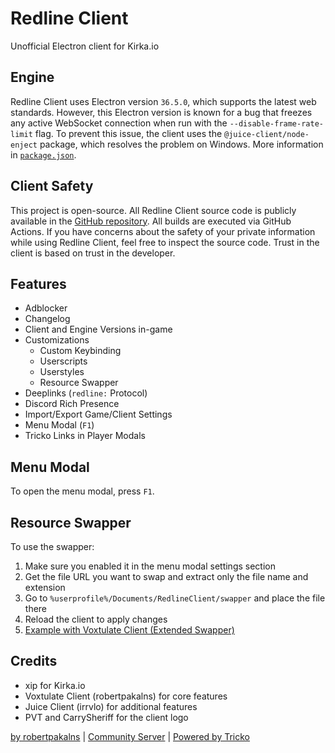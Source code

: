# Redline Client
Unofficial Electron client for Kirka.io

## Engine
Redline Client uses Electron version `36.5.0`, which supports the latest web standards. However, this Electron version is known for a bug that freezes any active WebSocket connection when run with the `--disable-frame-rate-limit` flag. To prevent this issue, the client uses the `@juice-client/node-enject` package, which resolves the problem on Windows. More information in [`package.json`](https://github.com/robertpakalns/redline-client/blob/main/package.json).

## Client Safety
This project is open-source. All Redline Client source code is publicly available in the [GitHub repository](https://github.com/robertpakalns/redline-client). All builds are executed via GitHub Actions. If you have concerns about the safety of your private information while using Redline Client, feel free to inspect the source code. Trust in the client is based on trust in the developer.

## Features
* Adblocker
* Changelog
* Client and Engine Versions in-game
* Customizations
   * Custom Keybinding
   * Userscripts
   * Userstyles
   * Resource Swapper
* Deeplinks (`redline:` Protocol)
* Discord Rich Presence
* Import/Export Game/Client Settings
* Menu Modal (`F1`)
* Tricko Links in Player Modals

## Menu Modal
To open the menu modal, press `F1`.

## Resource Swapper
To use the swapper:
1. Make sure you enabled it in the menu modal settings section
2. Get the file URL you want to swap and extract only the file name and extension
3. Go to `%userprofile%/Documents/RedlineClient/swapper` and place the file there
4. Reload the client to apply changes
5. [Example with Voxtulate Client (Extended Swapper)](https://github.com/robertpakalns/VoxtulateClient/wiki/Resource-Swapper)

## Credits
* xip for Kirka.io
* Voxtulate Client (robertpakalns) for core features
* Juice Client (irrvlo) for additional features
* PVT and CarrySheriff for the client logo

[by robertpakalns](https://github.com/robertpakalns) | [Community Server](https://discord.gg/cTE6CVuGen) | [Powered by Tricko](https://discord.gg/yPjrUrvSzv)